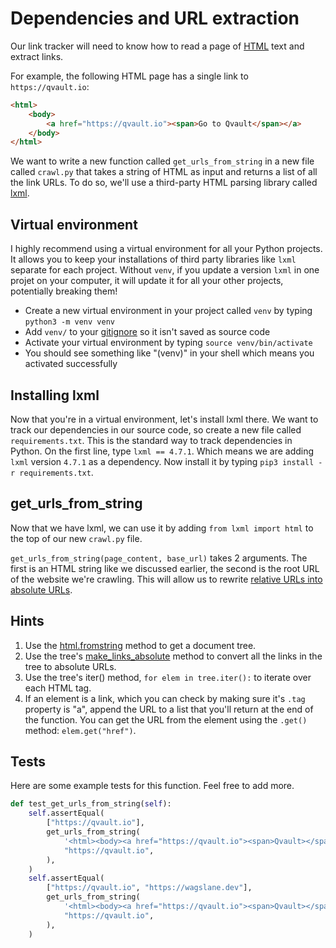 # Dependencies and URL extraction

Our link tracker will need to know how to read a page of [HTML](https://developer.mozilla.org/en-US/docs/Learn/Getting_started_with_the_web/HTML_basics) text and extract links.

For example, the following HTML page has a single link to `https://qvault.io`:

```html
<html>
    <body>
        <a href="https://qvault.io"><span>Go to Qvault</span></a>
    </body>
</html>
```

We want to write a new function called `get_urls_from_string` in a new file called `crawl.py` that takes a string of HTML as input and returns a list of all the link URLs. To do so, we'll use a third-party HTML parsing library called [lxml](https://lxml.de/).

## Virtual environment

I highly recommend using a virtual environment for all your Python projects. It allows you to keep your installations of third party libraries like `lxml` separate for each project. Without `venv`, if you update a version `lxml` in one projet on your computer, it will update it for all your other projects, potentially breaking them!

* Create a new virtual environment in your project called `venv` by typing `python3 -m venv venv`
* Add `venv/` to your [gitignore](https://www.freecodecamp.org/news/gitignore-what-is-it-and-how-to-add-to-repo/) so it isn't saved as source code
* Activate your virtual environment by typing `source venv/bin/activate`
* You should see something like "(venv)" in your shell which means you activated successfully

## Installing lxml

Now that you're in a virtual environment, let's install lxml there. We want to track our dependencies in our source code, so create a new file called `requirements.txt`. This is the standard way to track dependencies in Python.
On the first line, type `lxml == 4.7.1`. Which means we are adding `lxml` version `4.7.1` as a dependency. Now install it by typing `pip3 install -r requirements.txt`.

## get_urls_from_string

Now that we have lxml, we can use it by adding `from lxml import html` to the top of our new `crawl.py` file.

`get_urls_from_string(page_content, base_url)` takes 2 arguments. The first is an HTML string like we discussed earlier, the second is the root URL of the website we're crawling. This will allow us to rewrite [relative URLs into absolute URLs](https://www.seoclarity.net/resources/knowledgebase/difference-relative-absolute-url-15325/).

## Hints

1. Use the [html.fromstring](https://lxml.de/apidoc/lxml.html.html#lxml.html.fromstring) method to get a document tree.
2. Use the tree's [make_links_absolute](https://lxml.de/apidoc/lxml.html.html#lxml.html.HtmlMixin.make_links_absolute) method to convert all the links in the tree to absolute URLs.
3. Use the tree's iter() method, `for elem in tree.iter():` to iterate over each HTML tag.
4. If an element is a link, which you can check by making sure it's `.tag` property is "a", append the URL to a list that you'll return at the end of the function. You can get the URL from the element using the `.get()` method: `elem.get("href")`.

## Tests

Here are some example tests for this function. Feel free to add more.

```python
def test_get_urls_from_string(self):
    self.assertEqual(
        ["https://qvault.io"],
        get_urls_from_string(
            '<html><body><a href="https://qvault.io"><span>Qvault></span></a></body></html>',
            "https://qvault.io",
        ),
    )
    self.assertEqual(
        ["https://qvault.io", "https://wagslane.dev"],
        get_urls_from_string(
            '<html><body><a href="https://qvault.io"><span>Qvault></span></a><a href="https://wagslane.dev"><span>Qvault></span></a></body></html>',
            "https://qvault.io",
        ),
    )
```
